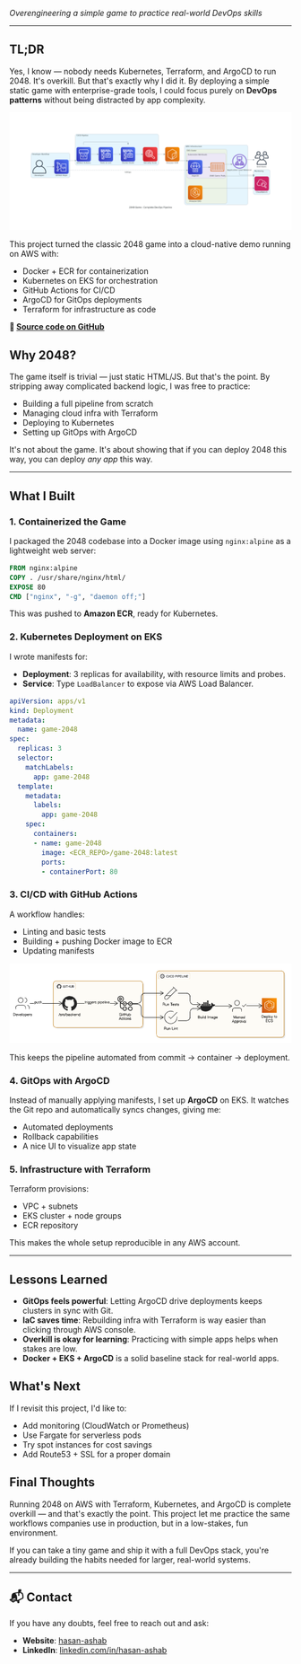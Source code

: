 *Overengineering a simple game to practice real-world DevOps skills*

---

## TL;DR

Yes, I know — nobody needs Kubernetes, Terraform, and ArgoCD to run 2048. It's overkill. But that's exactly why I did it. By deploying a simple static game with enterprise-grade tools, I could focus purely on **DevOps patterns** without being distracted by app complexity.

![2048 game in the cloud](https://raw.githubusercontent.com/HasanAshab/2048-game-devops/master/img/flow.png)

This project turned the classic 2048 game into a cloud-native demo running on AWS with:

* Docker + ECR for containerization
* Kubernetes on EKS for orchestration
* GitHub Actions for CI/CD
* ArgoCD for GitOps deployments
* Terraform for infrastructure as code

**🔗 [Source code on GitHub](https://github.com/HasanAshab/2048-game-devops)**


## Why 2048?

The game itself is trivial — just static HTML/JS. But that's the point. By stripping away complicated backend logic, I was free to practice:

* Building a full pipeline from scratch
* Managing cloud infra with Terraform
* Deploying to Kubernetes
* Setting up GitOps with ArgoCD

It's not about the game. It's about showing that if you can deploy 2048 this way, you can deploy *any app* this way.

---

## What I Built

### 1. Containerized the Game

I packaged the 2048 codebase into a Docker image using `nginx:alpine` as a lightweight web server:

```dockerfile
FROM nginx:alpine
COPY . /usr/share/nginx/html/
EXPOSE 80
CMD ["nginx", "-g", "daemon off;"]
```

This was pushed to **Amazon ECR**, ready for Kubernetes.

### 2. Kubernetes Deployment on EKS

I wrote manifests for:

* **Deployment**: 3 replicas for availability, with resource limits and probes.
* **Service**: Type `LoadBalancer` to expose via AWS Load Balancer.

```yaml
apiVersion: apps/v1
kind: Deployment
metadata:
  name: game-2048
spec:
  replicas: 3
  selector:
    matchLabels:
      app: game-2048
  template:
    metadata:
      labels:
        app: game-2048
    spec:
      containers:
      - name: game-2048
        image: <ECR_REPO>/game-2048:latest
        ports:
        - containerPort: 80
```

### 3. CI/CD with GitHub Actions

A workflow handles:

* Linting and basic tests
* Building + pushing Docker image to ECR
* Updating manifests

![GitHub Actions Workflow](https://raw.githubusercontent.com/HasanAshab/2048-game-devops/master/img/cicd.png)

This keeps the pipeline automated from commit → container → deployment.


### 4. GitOps with ArgoCD

Instead of manually applying manifests, I set up **ArgoCD** on EKS. It watches the Git repo and automatically syncs changes, giving me:

* Automated deployments
* Rollback capabilities
* A nice UI to visualize app state


### 5. Infrastructure with Terraform

Terraform provisions:

* VPC + subnets
* EKS cluster + node groups
* ECR repository

This makes the whole setup reproducible in any AWS account.

---

## Lessons Learned

* **GitOps feels powerful**: Letting ArgoCD drive deployments keeps clusters in sync with Git.
* **IaC saves time**: Rebuilding infra with Terraform is way easier than clicking through AWS console.
* **Overkill is okay for learning**: Practicing with simple apps helps when stakes are low.
* **Docker + EKS + ArgoCD** is a solid baseline stack for real-world apps.

## What's Next

If I revisit this project, I'd like to:

* Add monitoring (CloudWatch or Prometheus)
* Use Fargate for serverless pods
* Try spot instances for cost savings
* Add Route53 + SSL for a proper domain


## Final Thoughts

Running 2048 on AWS with Terraform, Kubernetes, and ArgoCD is complete overkill — and that's exactly the point. This project let me practice the same workflows companies use in production, but in a low-stakes, fun environment.

If you can take a tiny game and ship it with a full DevOps stack, you're already building the habits needed for larger, real-world systems.

---
## 📬 Contact
If you have any doubts, feel free to reach out and ask:

* **Website**: [hasan-ashab](https://hasan-ashab.vercel.app/)
* **LinkedIn**: [linkedin.com/in/hasan-ashab](https://linkedin.com/in/hasan-ashab/)